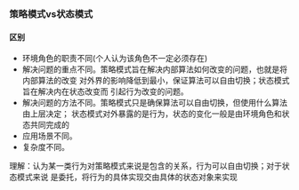 ### 策略模式vs状态模式

#### 区别
- 环境角色的职责不同(个人认为该角色不一定必须存在)
- 解决问题的重点不同。策略模式旨在解决内部算法如何改变的问题，也就是将内部算法的改变
  对外界的影响降低到最小，保证算法可以自由切换；状态模式旨在解决内在状态改变而
  引起行为改变的问题。
- 解决问题的方法不同。策略模式只是确保算法可以自由切换，但使用什么算法由上层决定；
  状态模式对外暴露的是行为，状态的变化一般是由环境角色和状态共同完成的
- 应用场景不同。
- 复杂度不同。


理解：认为某一类行为对策略模式来说是包含的关系，行为可以自由切换；对于状态模式来说
是委托，将行为的具体实现交由具体的状态对象来实现